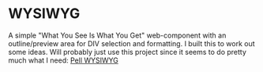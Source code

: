 # WYSIWYG
A simple "What You See Is What You Get" web-component with an outline/preview area for DIV selection and formatting.  I built this to work out some ideas.  Will probably just use this project since it seems to do pretty much what I need:
[Pell WYSIWYG](https://github.com/jaredreich/pell)